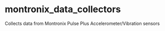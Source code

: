 # montronix_data_collectors
Collects data from Montronix Pulse Plus Accelerometer/Vibration sensors
